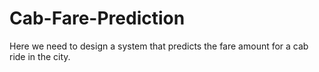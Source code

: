 # Cab-Fare-Prediction
Here we need to design a system that predicts the fare amount for a cab ride in the city.
